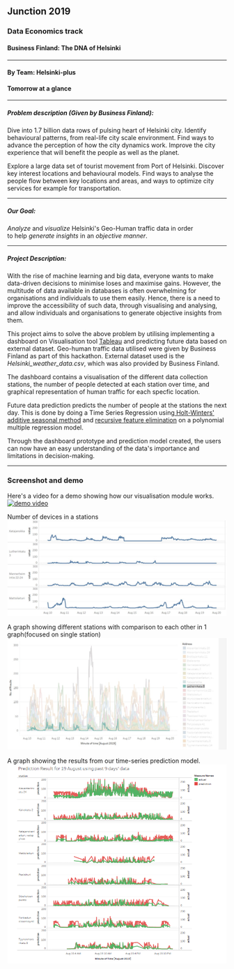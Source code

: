 ## Junction 2019

### Data Economics track
#### Business Finland: The DNA of Helsinki
----
#### By Team: Helsinki-plus
#### Tomorrow at a glance
----
##### Problem description (Given by Business Finland):

Dive into 1.7 billion data rows of pulsing heart of Helsinki city. Identify behavioural patterns, from real-life city scale environment. Find ways to advance the perception of how the city dynamics work. Improve the city experience that will benefit the people as well as the planet.

Explore a large data set of tourist movement from Port of Helsinki. Discover key interest locations and behavioural models. Find ways to analyse the people flow between key locations and areas, and ways to optimize city services for example for transportation.

----
##### Our Goal:

<i>Analyze</i> and <i>visualize</i> Helsinki's Geo-Human traffic data in order to help <i>generate insights</i> in an <i>objective manner</i>.

----
##### Project Description:

With the rise of machine learning and big data, everyone wants to make data-driven decisions to minimise loses and maximise gains. However, the multitude of data available in databases is often overwhelming for organisations and individuals to use them easily. Hence, there is a need to improve the accessibility of such data, through visualising and analysing, and allow individuals and organisations to generate objective insights from them.

This project aims to solve the above problem by utilising implementing a dashboard on Visualisation tool [Tableau](https://www.tableau.com/) and predicting future data based on external dataset. Geo-human traffic data utilised were given by Business Finland as part of this hackathon. External dataset used is the _Helsinki_weather_data.csv_, which was also provided by Business Finland. 

The dashboard contains a visualisation of the different data collection stations, the number of people detected at each station over time, and graphical representation of human traffic for each specfic location. 

Future data prediction predicts the number of people at the stations the next day. This is done by doing a Time Series Regression using[ Holt-Winters' additive seasonal method](https://otexts.com/fpp2/holt-winters.html) and [recursive feature elimination](https://towardsdatascience.com/feature-selection-in-python-recursive-feature-elimination-19f1c39b8d15) on a polynomial multiple regression model.

Through the dashboard prototype and prediction model created, the users can now have an easy understanding of the data's importance and limitations in decision-making.




----
### Screenshot and demo
Here's a video for a demo showing how our visualisation module works.
[![demo video](http://img.youtube.com/vi/10Ag5J4i3dc/0.jpg)](http://www.youtube.com/watch?v=10Ag5J4i3dc)<br>

Number of devices in a stations
![Number of devices in a stations](devicesnumbers.JPG)


A graph showing different stations with comparison to each other in 1 graph(focused on single station)<br>
![](stationsgraph.jpeg)

A graph showing the results from our time-series prediction model.
![Results from Prediction Model](predictionResult.PNG)
